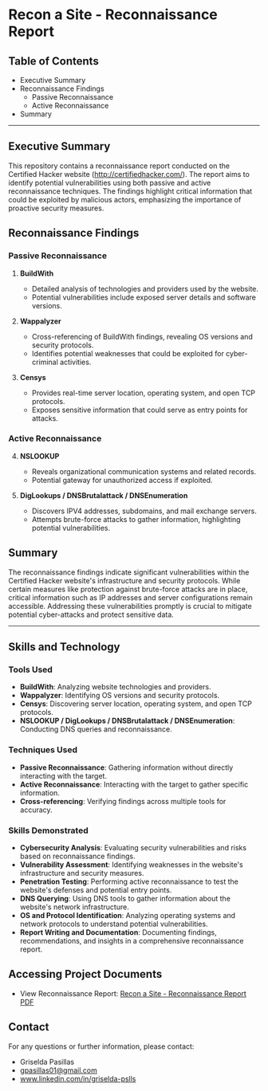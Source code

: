 # Recon a Site - Reconnaissance Report

## Table of Contents
- Executive Summary
- Reconnaissance Findings
  - Passive Reconnaissance
  - Active Reconnaissance
- Summary

---

## Executive Summary
This repository contains a reconnaissance report conducted on the Certified Hacker website (http://certifiedhacker.com/). The report aims to identify potential vulnerabilities using both passive and active reconnaissance techniques. The findings highlight critical information that could be exploited by malicious actors, emphasizing the importance of proactive security measures.

## Reconnaissance Findings

### Passive Reconnaissance
1. **BuildWith**
   - Detailed analysis of technologies and providers used by the website.
   - Potential vulnerabilities include exposed server details and software versions.

2. **Wappalyzer**
   - Cross-referencing of BuildWith findings, revealing OS versions and security protocols.
   - Identifies potential weaknesses that could be exploited for cyber-criminal activities.

3. **Censys**
   - Provides real-time server location, operating system, and open TCP protocols.
   - Exposes sensitive information that could serve as entry points for attacks.

### Active Reconnaissance
4. **NSLOOKUP**
   - Reveals organizational communication systems and related records.
   - Potential gateway for unauthorized access if exploited.

5. **DigLookups / DNSBrutalattack / DNSEnumeration**
   - Discovers IPV4 addresses, subdomains, and mail exchange servers.
   - Attempts brute-force attacks to gather information, highlighting potential vulnerabilities.

## Summary
The reconnaissance findings indicate significant vulnerabilities within the Certified Hacker website's infrastructure and security protocols. While certain measures like protection against brute-force attacks are in place, critical information such as IP addresses and server configurations remain accessible. Addressing these vulnerabilities promptly is crucial to mitigate potential cyber-attacks and protect sensitive data.

---

## Skills and Technology
### Tools Used
- **BuildWith**: Analyzing website technologies and providers.
- **Wappalyzer**: Identifying OS versions and security protocols.
- **Censys**: Discovering server location, operating system, and open TCP protocols.
- **NSLOOKUP / DigLookups / DNSBrutalattack / DNSEnumeration**: Conducting DNS queries and reconnaissance.

### Techniques Used
- **Passive Reconnaissance**: Gathering information without directly interacting with the target.
- **Active Reconnaissance**: Interacting with the target to gather specific information.
- **Cross-referencing**: Verifying findings across multiple tools for accuracy.

### Skills Demonstrated
- **Cybersecurity Analysis**: Evaluating security vulnerabilities and risks based on reconnaissance findings.
- **Vulnerability Assessment**: Identifying weaknesses in the website's infrastructure and security measures.
- **Penetration Testing**: Performing active reconnaissance to test the website's defenses and potential entry points.
- **DNS Querying**: Using DNS tools to gather information about the website's network infrastructure.
- **OS and Protocol Identification**: Analyzing operating systems and network protocols to understand potential vulnerabilities.
- **Report Writing and Documentation**: Documenting findings, recommendations, and insights in a comprehensive reconnaissance report.

## Accessing Project Documents
 - View Reconnaissance Report:  [Recon a Site - Reconnaissance Report PDF](https://github.com/gpasillas01/CyberSec-Projects-/raw/main/Reconnaissance%20Report/Recon%20a%20Site)

## Contact
 For any questions or further information, please contact: 
 - Griselda Pasillas
 - gpasillas01@gmail.com
 - www.linkedin.com/in/griselda-pslls



